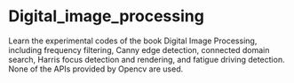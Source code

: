 # Digital_image_processing
Learn the experimental codes of the book Digital Image Processing, including frequency filtering, Canny edge detection, connected domain search, Harris focus detection and rendering, and fatigue driving detection. None of the APIs provided by Opencv are used.
